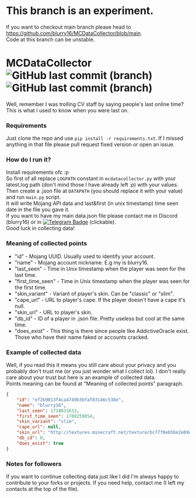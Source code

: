 # This branch is an experiment. 
If you want to checkout main branch please head to https://github.com/blurry16/MCDataCollector/blob/main.  
Code at this branch can be unstable.

# MCDataCollector ![GitHub last commit (branch)](https://img.shields.io/github/last-commit/blurry16/MCDataCollector/experiment?label=last%20commit%20to%20experiment) ![GitHub last commit (branch)](https://img.shields.io/github/last-commit/blurry16/MCDataCollector/dev-experiment?label=last%20commit%20to%20dev-experiment)

Well, remember I was trolling CV staff by saying people's last online time? This is what I used to know when you were last on.

### Requirements
Just clone the repo and use `pip install -r requirements.txt`. If I missed anything in that file please pull request fixed version or open an issue.

### How do I run it?
Install requirements ofc :p  
So first of all replace `LOGPATH` constant in `mcdatacollector.py` with your latest.log path (don't mind those I have already left :p) with your values.  
Then create a .json file at `DATAPATH` (you should replace it with your value) and run `main.py` script.  
It will write Mojang API data and last&first (in unix timestamp) time seen date in the file you gave it.  
If you want to have my main data.json file please contact me in Discord (blurry16) or in [![Telegram Badge](https://img.shields.io/badge/Telegram-blue?style=for-the-badge&logo=telegram&logoColor=white)](https://t.me/blurry16) (clickable).  
Good luck in collecting data!

### Meaning of collected points
- "id" - Mojang UUID. Usually used to identify your account.
- "name" - Mojang account nickname. E.g my is blurry16.
- "last_seen" - Time in Unix timestamp when the player was seen for the last time.
- "first_time_seen" - Time in Unix timestamp when the player was seen for the first time.
- "skin_variant" - Variant of player's skin. Can be "classic" or "slim".
- "cape_url" - URL to player's cape. If the player doesn't have a cape it's null.
- "skin_url" - URL to player's skin.
- "db_id" - ID of a player in .json file. Pretty useless but cool at the same time.
- "does_exist" - This thing is there since people like AddictiveOracle exist. Those who have their name faked or accounts cracked.

### Example of collected data
Well, if you read this it means you still care about your privacy and you probably don't trust me (or you just wonder what I collect lol). I don't really care about your trust but here is an example of collected data.  
Points meaning can be found at "Meaning of collected points" paragraph.
```json
{
    "id": "ef2b9013f4ca4749b3bfaf83146c538e",
    "name": "blurry16",
    "last_seen": 1718031633,
    "first_time_seen": 1708259854,
    "skin_variant": "slim",
    "cape_url": null,
    "skin_url": "http://textures.minecraft.net/texture/bc77f0eb5be2e69d320144242a29dcbeedfe2fc42df48638d86bac470fdab786",
    "db_id": 0,
    "does_exist": true
}
```

### Notes for followers
If you want to continue collecting data just like I did I'm always happy to contribute to your forks or projects. If you need help, contact me (I left my contacts at the top of the file).